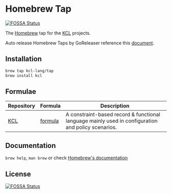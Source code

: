 # Homebrew Tap
[![FOSSA Status](https://app.fossa.com/api/projects/git%2Bgithub.com%2Fkcl-lang%2Fhomebrew-tap.svg?type=shield)](https://app.fossa.com/projects/git%2Bgithub.com%2Fkcl-lang%2Fhomebrew-tap?ref=badge_shield)


The [Homebrew](https://brew.sh/index_zh-cn) tap for the [KCL](https://kcl-lang.io) projects.

Auto release Homebrew Taps by GoReleaser reference this [document](https://goreleaser.com/customization/homebrew/).

## Installation

```bash
brew tap kcl-lang/tap
brew install kcl
```

## Formulae

| Repository | Formula | Description |
| ---------- | ------- | ----------- |
| [KCL](https://github.com/kcl-lang/kcl) | [formula](HomebrewFormula/kcl.rb) | A constraint-based record & functional language mainly used in configuration and policy scenarios. |

## Documentation

`brew help`, `man brew` or check [Homebrew's documentation](https://docs.brew.sh/)


## License
[![FOSSA Status](https://app.fossa.com/api/projects/git%2Bgithub.com%2Fkcl-lang%2Fhomebrew-tap.svg?type=large)](https://app.fossa.com/projects/git%2Bgithub.com%2Fkcl-lang%2Fhomebrew-tap?ref=badge_large)